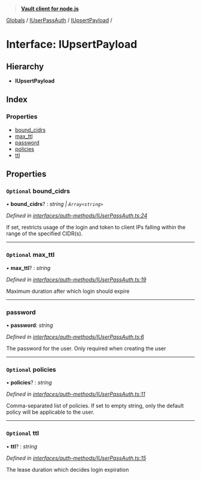 > **[Vault client for node.js](../README.md)**

[Globals](../globals.md) / [IUserPassAuth](../modules/iuserpassauth.md) / [IUpsertPayload](iuserpassauth.iupsertpayload.md) /

# Interface: IUpsertPayload

## Hierarchy

* **IUpsertPayload**

## Index

### Properties

* [bound_cidrs](iuserpassauth.iupsertpayload.md#optional-bound_cidrs)
* [max_ttl](iuserpassauth.iupsertpayload.md#optional-max_ttl)
* [password](iuserpassauth.iupsertpayload.md#password)
* [policies](iuserpassauth.iupsertpayload.md#optional-policies)
* [ttl](iuserpassauth.iupsertpayload.md#optional-ttl)

## Properties

### `Optional` bound_cidrs

• **bound_cidrs**? : *string | `Array<string>`*

*Defined in [interfaces/auth-methods/IUserPassAuth.ts:24](https://github.com/theogravity/vault-tacular/blob/07227c0/src/interfaces/auth-methods/IUserPassAuth.ts#L24)*

If set, restricts usage of the login and token to client
IPs falling within the range of the specified CIDR(s).

___

### `Optional` max_ttl

• **max_ttl**? : *string*

*Defined in [interfaces/auth-methods/IUserPassAuth.ts:19](https://github.com/theogravity/vault-tacular/blob/07227c0/src/interfaces/auth-methods/IUserPassAuth.ts#L19)*

Maximum duration after which login should expire

___

###  password

• **password**: *string*

*Defined in [interfaces/auth-methods/IUserPassAuth.ts:6](https://github.com/theogravity/vault-tacular/blob/07227c0/src/interfaces/auth-methods/IUserPassAuth.ts#L6)*

The password for the user. Only required when creating the user

___

### `Optional` policies

• **policies**? : *string*

*Defined in [interfaces/auth-methods/IUserPassAuth.ts:11](https://github.com/theogravity/vault-tacular/blob/07227c0/src/interfaces/auth-methods/IUserPassAuth.ts#L11)*

Comma-separated list of policies. If set to empty string,
only the default policy will be applicable to the user.

___

### `Optional` ttl

• **ttl**? : *string*

*Defined in [interfaces/auth-methods/IUserPassAuth.ts:15](https://github.com/theogravity/vault-tacular/blob/07227c0/src/interfaces/auth-methods/IUserPassAuth.ts#L15)*

The lease duration which decides login expiration